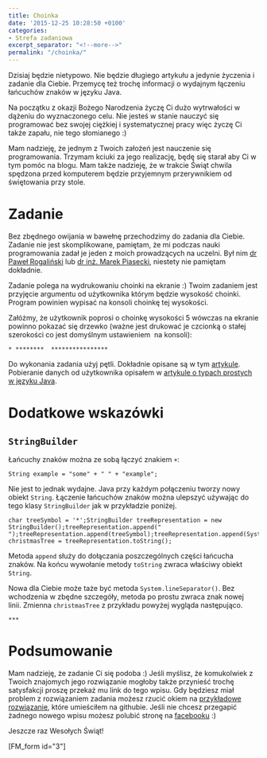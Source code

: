 ```yaml
---
title: Choinka
date: '2015-12-25 10:28:50 +0100'
categories:
- Strefa zadaniowa
excerpt_separator: "<!--more-->"
permalink: "/choinka/"
---
```

Dzisiaj będzie nietypowo. Nie będzie długiego artykułu a jedynie życzenia i zadanie dla Ciebie. Przemycę też trochę informacji o wydajnym łączeniu łańcuchów znaków w języku Java.

Na początku z okazji Bożego Narodzenia życzę Ci dużo wytrwałości w dążeniu do wyznaczonego celu. Nie jesteś w stanie nauczyć się programować bez swojej ciężkiej i systematycznej pracy więc życzę Ci także zapału, nie tego słomianego :)

Mam nadzieję, że jednym z Twoich założeń jest nauczenie się programowania. Trzymam kciuki za jego realizację, będę się starał aby Ci w tym pomóc na blogu. Mam także nadzieję, że w trakcie Świąt chwila spędzona przed komputerem będzie przyjemnym przerywnikiem od świętowania przy stole.

# Zadanie
  
Bez zbędnego owijania w bawełnę przechodzimy do zadania dla Ciebie. Zadanie nie jest skomplikowane, pamiętam, że mi podczas nauki programowania zadał je jeden z moich prowadzących na uczelni. Był nim [dr Paweł Rogaliński](http://pawel.rogalinski.staff.iiar.pwr.wroc.pl) lub [dr inż. Marek Piasecki](http://marek.piasecki.staff.iiar.pwr.wroc.pl), niestety nie pamiętam dokładnie.

Zadanie polega na wydrukowaniu choinki na ekranie :) Twoim zadaniem jest przyjęcie argumentu od użytkownika którym będzie wysokość choinki. Program powinien wypisać na konsoli choinkę tej wysokości.

Załóżmy, że użytkownik poprosi o choinkę wysokości 5 wówczas na ekranie powinno pokazać się drzewko (ważne jest drukować je czcionką o stałej szerokości co jest domyślnym ustawieniem&nbsp; na konsoli):

    * ********  ****************

  
Do wykonania zadania użyj pętli. Dokładnie opisane są w tym [artykule](http://www.samouczekprogramisty.pl/petle-i-nstrukcje-warunkowe-w-jezyku-java/). Pobieranie danych od użytkownika opisałem w [artykule o typach prostych w języku Java](http://www.samouczekprogramisty.pl/typy-proste-w-jezyku-java/).
# Dodatkowe wskazówki

## `StringBuilder`
  
Łańcuchy znaków można ze sobą łączyć znakiem `+`:

    String example = "some" + " " + "example";

  
Nie jest to jednak wydajne. Java przy każdym połączeniu tworzy nowy obiekt `String`. Łączenie łańcuchów znaków można ulepszyć używając do tego klasy `StringBuilder` jak w przykładzie poniżej.

    char treeSymbol = '*';StringBuilder treeRepresentation = new StringBuilder();treeRepresentation.append(" ");treeRepresentation.append(treeSymbol);treeRepresentation.append(System.lineSeparator());treeRepresentation.append(treeSymbol);treeRepresentation.append(treeSymbol);String christmasTree = treeRepresentation.toString();

  
Metoda `append` służy do dołączania poszczególnych części łańcucha znaków. Na końcu wywołanie metody `toString` zwraca właściwy obiekt `String`.

Nowa dla Ciebie może taże być metoda `System.lineSeparator()`. Bez wchodzenia w zbędne szczegóły, metoda po prostu zwraca znak nowej linii.&nbsp;Zmienna `christmasTree` z przykładu powyżej wygląda następująco.

    ***

# Podsumowanie
  
Mam nadzieję, że zadanie Ci się podoba :) Jeśli myślisz, że komukolwiek z Twoich znajomych jego rozwiązanie mogłoby także przynieść trochę satysfakcji proszę przekaż mu link do tego wpisu. Gdy będziesz miał problem z rozwiązaniem zadania możesz rzucić okiem na [przykładowe rozwiązanie](https://github.com/SamouczekProgramisty/StrefaZadaniowaSamouka/tree/master/02_christmas_tree/src/pl/samouczekprogramisty/szs), które umieściłem na githubie. Jeśli nie chcesz przegapić żadnego nowego wpisu możesz polubić stronę na [facebooku](https://facebook.com/SamouczekProgramisty) :)

Jeszcze raz Wesołych Świąt!

[FM\_form id="3"]

